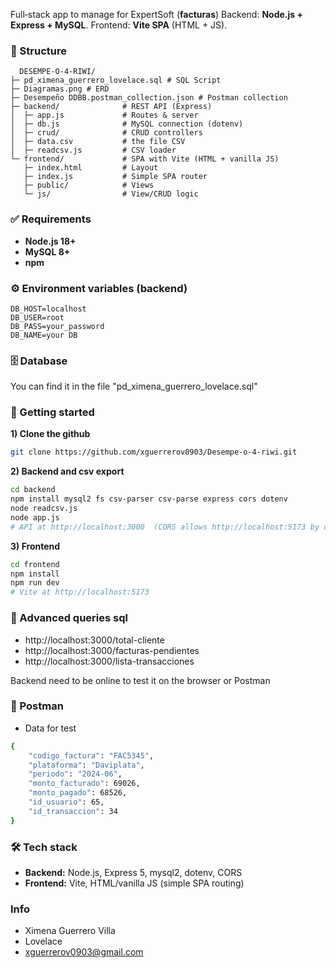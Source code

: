

Full‑stack app to manage for ExpertSoft (**facturas**)
Backend: **Node.js + Express + MySQL**. Frontend: **Vite SPA** (HTML + JS).

### 🧭 Structure
```
  DESEMPE-O-4-RIWI/
├─ pd_ximena_guerrero_lovelace.sql # SQL Script
├─ Diagramas.png # ERD
├─ Desempeño DDBB.postman_collection.json # Postman collection
├─ backend/              # REST API (Express)
│  ├─ app.js             # Routes & server
│  ├─ db.js              # MySQL connection (dotenv)
│  ├─ crud/              # CRUD controllers
│  ├─ data.csv           # the file CSV
│  ├─ readcsv.js         # CSV loader
└─ frontend/             # SPA with Vite (HTML + vanilla JS)
   ├─ index.html         # Layout 
   ├─ index.js           # Simple SPA router
   ├─ public/            # Views
   └─ js/                # View/CRUD logic
```

### ✅ Requirements
- **Node.js 18+**
- **MySQL 8+**
- **npm**

### ⚙️ Environment variables (backend)
```env
DB_HOST=localhost
DB_USER=root
DB_PASS=your_password
DB_NAME=your DB
```

### 🗄️ Database 

You can find it in the file "pd_ximena_guerrero_lovelace.sql"

### 🚀 Getting started
**1) Clone the github**
```bash
git clone https://github.com/xguerrerov0903/Desempe-o-4-riwi.git
```
**2) Backend and csv export**
```bash
cd backend
npm install mysql2 fs csv-parser csv-parse express cors dotenv
node readcsv.js
node app.js
# API at http://localhost:3000  (CORS allows http://localhost:5173 by default)
```
**3) Frontend**
```bash
cd frontend
npm install
npm run dev
# Vite at http://localhost:5173
```

### 🧾 Advanced queries sql
- http://localhost:3000/total-cliente
- http://localhost:3000/facturas-pendientes
- http://localhost:3000/lista-transacciones

Backend need to be online to test it on the browser or Postman

### 🧩 Postman 
- Data for test
```bash
{
    "codigo_factura": "FAC5345",
    "plataforma": "Daviplata",
    "periodo": "2024-06",
    "monto_facturado": 69026,
    "monto_pagado": 68526,
    "id_usuario": 65,
    "id_transaccion": 34
}
```


### 🛠️ Tech stack
- **Backend:** Node.js, Express 5, mysql2, dotenv, CORS
- **Frontend:** Vite, HTML/vanilla JS (simple SPA routing)

### Info
- Ximena Guerrero Villa
- Lovelace
- xguerrerov0903@gmail.com
